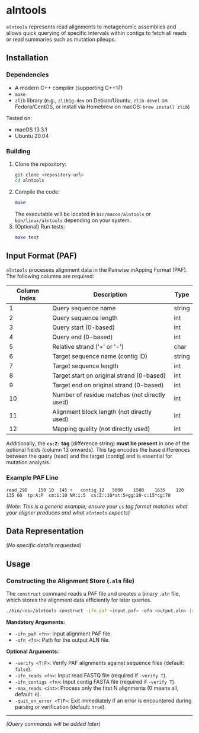 # alntools

`alntools` represents read alignments to metagenomic assemblies and allows quick querying of specific intervals within contigs to fetch all reads or read summaries such as mutation pileups.

## Installation

### Dependencies

*   A modern C++ compiler (supporting C++17)
*   `make`
*   `zlib` library (e.g., `zlib1g-dev` on Debian/Ubuntu, `zlib-devel` on Fedora/CentOS, or install via Homebrew on macOS: `brew install zlib`)

Tested on:
*   macOS 13.3.1
*   Ubuntu 20.04

### Building

1.  Clone the repository:
    ```bash
    git clone <repository-url>
    cd alntools
    ```
2.  Compile the code:
    ```bash
    make
    ```
    The executable will be located in `bin/macos/alntools` or `bin/linux/alntools` depending on your system.
3.  (Optional) Run tests:
    ```bash
    make test
    ```

## Input Format (PAF)

`alntools` processes alignment data in the Pairwise mApping Format (PAF). The following columns are required:

| Column Index | Description                                      | Type  |
|--------------|--------------------------------------------------|-------|
| 1            | Query sequence name                              | string|
| 2            | Query sequence length                            | int   |
| 3            | Query start (0-based)                            | int   |
| 4            | Query end (0-based)                              | int   |
| 5            | Relative strand ('+' or '-')                     | char  |
| 6            | Target sequence name (contig ID)                 | string|
| 7            | Target sequence length                           | int   |
| 8            | Target start on original strand (0-based)        | int   |
| 9            | Target end on original strand (0-based)          | int   |
| 10           | Number of residue matches (not directly used)    | int   |
| 11           | Alignment block length (not directly used)       | int   |
| 12           | Mapping quality (not directly used)              | int   |

Additionally, the **`cs:Z:` tag** (difference string) **must be present** in one of the optional fields (column 13 onwards). This tag encodes the base differences between the query (read) and the target (contig) and is essential for mutation analysis.

### Example PAF Line

```text
read_298    150 10  145 +   contig_12   5000    1500    1635    120 135 60  tp:A:P  cm:i:10 NM:i:5  cs:Z::10*at:5+gg:20-c:15*cg:70
```
*(Note: This is a generic example; ensure your `cs` tag format matches what your aligner produces and what `alntools` expects)*

## Data Representation

*(No specific details requested)*

## Usage

### Constructing the Alignment Store (`.aln` file)

The `construct` command reads a PAF file and creates a binary `.aln` file, which stores the alignment data efficiently for later queries.

```bash
./bin/<os>/alntools construct -ifn_paf <input.paf> -ofn <output.aln> [options]
```

**Mandatory Arguments:**

*   `-ifn_paf <fn>`: Input alignment PAF file.
*   `-ofn <fn>`: Path for the output ALN file.

**Optional Arguments:**

*   `-verify <T|F>`: Verify PAF alignments against sequence files (default: `false`).
*   `-ifn_reads <fn>`: Input read FASTQ file (required if `-verify T`).
*   `-ifn_contigs <fn>`: Input contig FASTA file (required if `-verify T`).
*   `-max_reads <int>`: Process only the first N alignments (0 means all, default: `0`).
*   `-quit_on_error <T|F>`: Exit immediately if an error is encountered during parsing or verification (default: `true`).

---

*(Query commands will be added later)* 